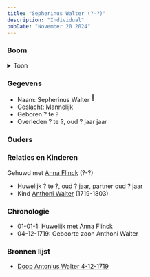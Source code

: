 ```yaml
---
title: "Sepherinus Walter (?-?)"
description: "Individual"
pubDate: "November 20 2024"
---
```


### Boom
<details><summary>Toon</summary>

![test](https://www.plantuml.com/plantuml/svg/hPAxQiCm58PtFSKX6Je5R9pMRJ2vreOEXK8BfLEGhTDOM9QCZammmUzUDn59e4k6RkBSleyVBSbnwzfQCQgaRhZbDUIyg7RMj5fiZ38MdEMQXXPgnqef40ff2uMdDzQDww36EaTBfn8vj6XSro2xkbeeJWG71W1hOmNQZr8MbKQY9AcvrFCvHAndx0xUZYXYxBGoUiUcH2jrI_39rN1y19pW9GZ2w07Eo-CqokwpzK0uV4jKeeTablEys-R6EOMpEInWSTMZgbLgoxNO5jOGvMPGyKFz6RtIcaEcf2wg2pG666VhD4gZ_u5vLZBRen1IxtuRHreM1C4qXh6Ikz9rg9JP3yJ-8kTAe-MVK4Au8OmfFASR2EFmwHRH65vNNn0-1j7Hs6S_cNX5vdEv5Bpwn1injaGjXc_s0m00)
</details>

### Gegevens
- Naam: Sepherinus Walter <sup><a href="../s00188/" style="text-decoration:none" title="Doop Antonius Walter 4-12-1719">:link:</a></sup>
- Geslacht: Mannelijk
- Geboren ? te ? 
- Overleden ? te ?, oud ? jaar jaar 

### Ouders

### Relaties en Kinderen

Gehuwd met [Anna Flinck](../i00137/) (?-?) 
- Huwelijk ? te ?, oud ? jaar, partner oud ? jaar 
- Kind [Anthoni Walter](../i00131/) (1719-1803)

### Chronologie
- 01-01-1: Huwelijk met Anna Flinck
- 04-12-1719: Geboorte zoon Anthoni Walter

### Bronnen lijst
- [Doop Antonius Walter 4-12-1719](../s00188/)
